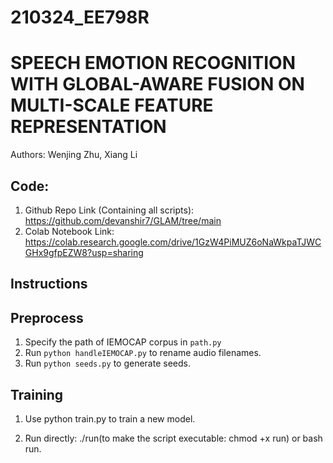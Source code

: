 # 210324_EE798R
# SPEECH EMOTION RECOGNITION WITH GLOBAL-AWARE FUSION ON MULTI-SCALE FEATURE REPRESENTATION
Authors: Wenjing Zhu, Xiang Li


## Code:
1. Github Repo Link (Containing all scripts): https://github.com/devanshir7/GLAM/tree/main
2. Colab Notebook Link: https://colab.research.google.com/drive/1GzW4PiMUZ6oNaWkpaTJWCGHx9gfpEZW8?usp=sharing 


## Instructions

## Preprocess

 1. Specify the path of IEMOCAP corpus in `path.py`
 2. Run `python handleIEMOCAP.py` to rename audio filenames.
 3. Run `python seeds.py` to generate seeds.

## Training

 1. Use python train.py to train a new model.

 2. Run directly: ./run(to make the script executable: chmod +x run) or bash run.

